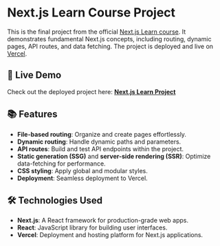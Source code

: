 # Next.js Learn Course Project

This is the final project from the official [Next.js Learn course](https://nextjs.org/learn). It demonstrates fundamental Next.js concepts, including routing, dynamic pages, API routes, and data fetching. The project is deployed and live on [Vercel](https://vercel.com).

## 🚀 Live Demo  
Check out the deployed project here: **[Next.js Learn Project](https://finance-dashboard-johntmvu.vercel.app/)**

## 📚 Features
- **File-based routing**: Organize and create pages effortlessly.
- **Dynamic routing**: Handle dynamic paths and parameters.
- **API routes**: Build and test API endpoints within the project.
- **Static generation (SSG)** and **server-side rendering (SSR)**: Optimize data-fetching for performance.
- **CSS styling**: Apply global and modular styles.
- **Deployment**: Seamless deployment to Vercel.

## 🛠️ Technologies Used
- **Next.js**: A React framework for production-grade web apps.
- **React**: JavaScript library for building user interfaces.
- **Vercel**: Deployment and hosting platform for Next.js applications.
